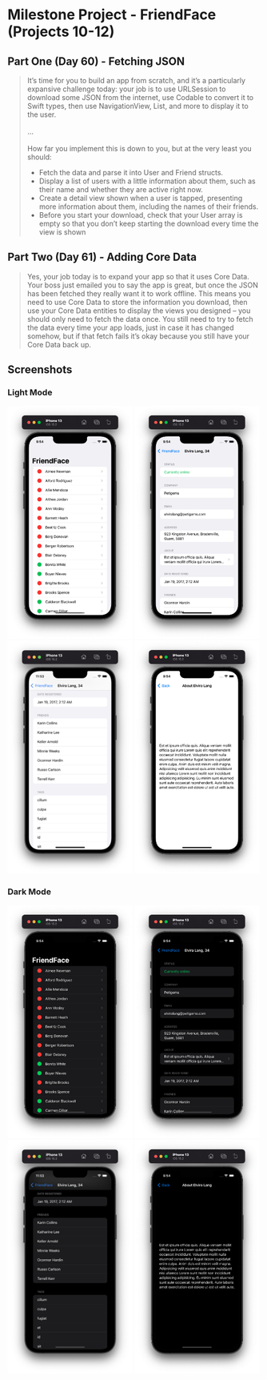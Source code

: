 # Milestone Project - FriendFace (Projects 10-12)

## Part One (Day 60) - Fetching JSON

<blockquote>
It’s time for you to build an app from scratch, and it’s a particularly expansive challenge today: your job is to use URLSession to download some JSON from the internet, use Codable to convert it to Swift types, then use NavigationView, List, and more to display it to the user.
<br><br>
...
<br><br>
How far you implement this is down to you, but at the very least you should:

* Fetch the data and parse it into User and Friend structs.
* Display a list of users with a little information about them, such as their name and whether they are active right now.
* Create a detail view shown when a user is tapped, presenting more information about them, including the names of their friends.
* Before you start your download, check that your User array is empty so that you don’t keep starting the download every time the view is shown
</blockquote>

## Part Two (Day 61) - Adding Core Data

<blockquote>
Yes, your job today is to expand your app so that it uses Core Data. Your boss just emailed you to say the app is great, but once the JSON has been fetched they really want it to work offline. This means you need to use Core Data to store the information you download, then use your Core Data entities to display the views you designed – you should only need to fetch the data once. You still need to try to fetch the data every time your app loads, just in case it has changed somehow, but if that fetch fails it’s okay because you still have your Core Data back up.
</blockquote>

## Screenshots

### Light Mode

<div>
  <img src="Screenshots/Light/Light_01.png" width="250">
  <img src="Screenshots/Light/Light_02.png" width="250">
  <img src="Screenshots/Light/Light_03.png" width="250">
  <img src="Screenshots/Light/Light_04.png" width="250">
</div>

### Dark Mode

<div>
  <img src="Screenshots/Dark/Dark_01.png" width="250">
  <img src="Screenshots/Dark/Dark_02.png" width="250">
  <img src="Screenshots/Dark/Dark_03.png" width="250">
  <img src="Screenshots/Dark/Dark_04.png" width="250">
</div>
